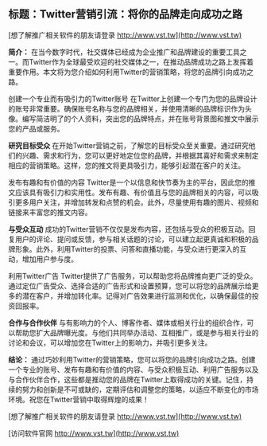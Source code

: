 ## **标题：Twitter营销引流：将你的品牌走向成功之路**

[想了解推广相关软件的朋友请登录 http://www.vst.tw](http://www.vst.tw)

**简介：**
在当今数字时代，社交媒体已经成为企业推广和品牌建设的重要工具之一。而Twitter作为全球最受欢迎的社交媒体之一，在推动品牌成功之路上发挥着重要作用。本文将为您介绍如何利用Twitter的营销策略，将您的品牌引向成功之路。

创建一个专业而有吸引力的Twitter账号
在Twitter上创建一个专门为您的品牌设计的账号非常重要。确保账号名称与您的品牌相关，并使用清晰的品牌标识作为头像。编写简洁明了的个人资料，突出您的品牌特点，并在账号背景图和推文中展示您的产品或服务。

**研究目标受众**
在开始Twitter营销之前，了解您的目标受众至关重要。通过研究他们的兴趣、需求和行为，您可以更好地定位您的品牌，并根据其喜好和需求来制定相应的营销策略。这样，您的推文将更具吸引力，能够引起潜在客户的关注。

发布有趣和有价值的内容
Twitter是一个以信息和快节奏为主的平台，因此您的推文应该具有吸引力和实用性。发布有趣、有价值且与您的品牌相关的内容，可以吸引更多用户关注，并增加转发和点赞的机会。此外，尽量使用有趣的图片、视频和链接来丰富您的推文内容。

**与受众互动**
成功的Twitter营销不仅仅是发布内容，还包括与受众的积极互动。回复用户的评论、提问或反馈，参与相关话题的讨论，可以建立起更真诚和积极的品牌形象。此外，利用Twitter的投票、问答和直播功能，与受众进行更深入的互动，增加用户参与度。

利用Twitter广告
Twitter提供了广告服务，可以帮助您将品牌推向更广泛的受众。通过定位广告受众、选择合适的广告形式和设置预算，您可以将您的品牌展示给更多的潜在客户，并增加转化率。记得对广告效果进行监测和优化，以确保最佳的投资回报率。

**合作与合作伙伴**
与有影响力的个人、博客作者、媒体或相关行业的组织合作，可以帮助您扩大品牌曝光度。与他们共同举办活动、互相推广，或是参与相关行业的讨论和会议，可以增加您在Twitter上的影响力，并吸引更多关注。

**结论：**
通过巧妙利用Twitter的营销策略，您可以将您的品牌引向成功之路。创建一个专业的账号、发布有趣和有价值的内容、与受众积极互动、利用广告服务以及与合作伙伴合作，这些都是推动您的品牌在Twitter上取得成功的关键。记住，持续的努力和创新是不可或缺的，定期评估和调整您的策略，以适应不断变化的市场环境。祝您在Twitter营销中取得辉煌的成果！

[想了解推广相关软件的朋友请登录 http://www.vst.tw](http://www.vst.tw)


[访问软件官网 http://www.vst.tw](http://www.vst.tw)
